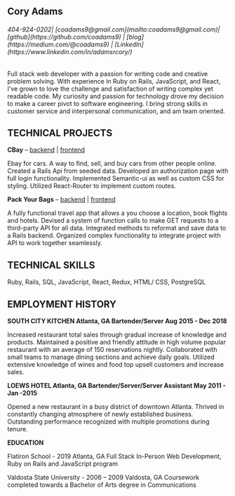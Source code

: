 <h2>Cory Adams</h2>
<addr><h6>404-924-0202| [coadams9@gmail.com](mailto:coadams9@gmail.com)| [github](https://github.com/coadams9) | [blog](https://medium.com/@coadams9) | [LinkedIn](https://www.linkedin.com/in/adamsrcory/)</h6></addr>

<p>Full stack web developer with a passion for writing code and creative problem solving.  With experience in Ruby on Rails, JavaScript, and React, I’ve grown to love the challenge and satisfaction of writing complex yet readable code. My curiosity and passion for technology drove my decision to make a career pivot to software engineering. I bring strong skills in customer service and interpersonal communication, and am team oriented.</p> 

<h2>TECHNICAL PROJECTS</h2>

<appr>**CBay** – [backend](https://github.com/coadams9/car_seller_backend) | [frontend](https://github.com/coadams9/frontend_new)</appr>

<p>Ebay for cars. A way to find, sell, and buy cars from other people online.
Created a Rails Api from seeded data.
Developed an authorization page with full login functionality.
Implemented Semantic-ui as well as custom CSS for styling.
Utilized React-Router to implement custom routes.</p>

<appr>**Pack Your Bags** – [backend](https://github.com/coadams9/mod5-travelapp-backened) | [frontend](https://github.com/coadams9/mod5-travelapp-frontend) </appr>

<p>A fully functional travel app that allows a you choose a location, book flights and hotels.
Devised a system of function calls to make GET requests to a third-party API for all data.
Integrated methods to reformat and save data to a Rails backend.
Organized complex functionality to integrate project with API to work together seamlessly.</p>

<h2>TECHNICAL SKILLS</h2>

<appr>Ruby, Rails, SQL, JavaScript, React, Redux, HTML/ CSS, PostgreSQL</appr>

<h2>EMPLOYMENT HISTORY</h2>

<appr>**SOUTH CITY KITCHEN								Atlanta, GA
Bartender/Server								Aug 2015 - Dec 2018**</appr>
<p>Increased restaurant total sales through gradual increase of knowledge and products.
Maintained a positive and friendly attitude in high volume popular restaurant with an average of 150 reservations nightly.
Collaborated with small teams to manage dining sections and achieve daily goals.
Utilized extensive knowledge of wines and food top upsell customers and increase sales.</p>

<appr>**LOEWS HOTEL								Atlanta, GA
Bartender/Server/Server Assistant						May 2011 - Jan -2015**</appr>
<p>Opened a new restaurant in a busy district of downtown Atlanta.
Thrived in constantly changing atmosphere of newly established business.
Outstanding performance recognized with multiple promotions during tenure.</p>

**EDUCATION**

Flatiron School - 2019 								Atlanta, GA
 Full Stack In-Person Web Development, Ruby on Rails and JavaScript program

Valdosta State University - 2006 – 2009					Valdosta, GA
Coursework completed towards a Bachelor of Arts degree in Communications

